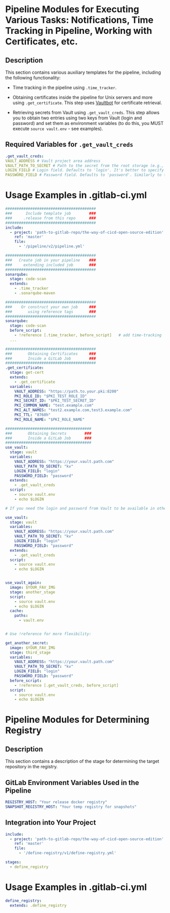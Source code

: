 # Pipeline Modules for Executing Various Tasks: Notifications, Time Tracking in Pipeline, Working with Certificates, etc.

## Description

This section contains various auxiliary templates for the pipeline, including the following functionality:

- Time tracking in the pipeline using `.time_tracker`.

- Obtaining certificates inside the pipeline for Unix servers and more using `.get_certificate`. This step uses [Vaultbot](https://gitlab.com/msvechla/vaultbot) for certificate retrieval.

- Retrieving secrets from Vault using `.get_vault_creds`. This step allows you to obtain two entries using two keys from Vault (login and password) and set them as environment variables (to do this, you MUST execute `source vault.env` - see examples).

## Required Variables for `.get_vault_creds`
```yaml
.get_vault_creds:
VAULT_ADDRESS # Vault project area address
VAULT_PATH_TO_SECRET # Path to the secret from the root storage (e.g., kv/secret or stage/service/secret - any level of nesting)
LOGIN_FIELD # Login field. Defaults to 'login'. It's better to specify it explicitly to avoid unexpected behavior in GitLab when merging variables.
PASSWORD_FIELD # Password field. Defaults to 'password'. Similarly to the login field, it's better to specify it explicitly.
```

# Usage Examples in .gitlab-ci.yml

```yaml
########################################
###      Include template job        ###
###     .release from this repo      ###
########################################
include:
  - project: 'path-to-gitlab-repo/the-way-of-cicd-open-source-edition'
    ref: 'master'
    file:
      - '/pipeline/v2/pipeline.yml'

########################################
###   Create job in your pipeline    ###
###     extending included job       ###
########################################
sonarqube:
  stage: code-scan
  extends:
    - .time_tracker
    - .sonarqube-maven

########################################
###    Or construct your own job     ###
###       using reference tags       ###
########################################
sonarqube:
  stage: code-scan
  before_script:
    - !reference [.time_tracker, before_script]   # add time-tracking
  ...

########################################
###       Obtaining Certificates     ###
###       Inside a GitLab Job        ###
########################################
.get_certificate:
  stage: get-cert
  extends:
    - .get_certificate
  variables:
    VAULT_ADDRESS: "https://path.to.your.pki:8200"
    PKI_ROLE_ID: "$PKI_TEST_ROLE_ID"
    PKI_SECRET_ID: "$PKI_TEST_SECRET_ID"
    PKI_COMMON_NAME: "test.example.com"
    PKI_ALT_NAMES: "test2.example.com,test3.example.com"
    PKI_TTL: "8760h"
    PKI_ROLE_NAME: "$PKI_ROLE_NAME"

######################################
###       Obtaining Secrets        ###
###       Inside a GitLab Job      ###
######################################
use_vault:
  stage: vault
  variables:
    VAULT_ADDRESS: "https://your.vault.path.com"
    VAULT_PATH_TO_SECRET: "kv"
    LOGIN_FIELD: "login"
    PASSWORD_FIELD: "password"
  extends:
    - .get_vault_creds
  script:
    - source vault.env
    - echo $LOGIN

# If you need the login and password from Vault to be available in other stages of the pipeline, you need to explicitly specify the use of the same cache:

use_vault:
  stage: vault
  variables:
    VAULT_ADDRESS: "https://your.vault.path.com"
    VAULT_PATH_TO_SECRET: "kv"
    LOGIN_FIELD: "login"
    PASSWORD_FIELD: "password"
  extends:
    - .get_vault_creds
  script:
    - source vault.env
    - echo $LOGIN


use_vault_again:
  image: $YOUR_FAV_IMG
  stage: another_stage
  script:
    - source vault.env
    - echo $LOGIN
  cache:
    paths:
      - vault.env


# Use !reference for more flexibility:

get_another_secret:
  image: $YOUR_FAV_IMG
  stage: third_stage
  variables:
    VAULT_ADDRESS: "https://your.vault.path.com"
    VAULT_PATH_TO_SECRET: "kv"
    LOGIN_FIELD: "login"
    PASSWORD_FIELD: "password"
  before_script:  
    - !reference [.get_vault_creds, before_script]
  script:
    - source vault.env
    - echo $LOGIN


```
# Pipeline Modules for Determining Registry

## Description

This section contains a description of the stage for determining the target repository in the registry.

## GitLab Environment Variables Used in the Pipeline
```yaml
REGISTRY_HOST: "Your release docker registry"
SNAPSHOT_REGISTRY_HOST: "Your temp registry for snapshots"
```

## Integration into Your Project

```yaml
include:
  - project: 'path-to-gitlab-repo/the-way-of-cicd-open-source-edition'
    ref: 'master'
    file:
      - '/define-registry/v1/define-registry.yml'

stages:
  - define_registry
```


# Usage Examples in .gitlab-ci.yml

```yaml
define_registry:
  extends: .define_registry
```
